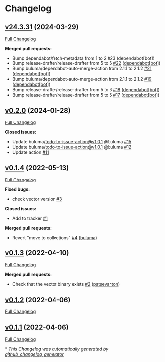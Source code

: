 # Changelog

## [v24.3.31](https://github.com/buluma/ansible-role-vector/tree/v24.3.31) (2024-03-29)

[Full Changelog](https://github.com/buluma/ansible-role-vector/compare/v0.2.0...v24.3.31)

**Merged pull requests:**

- Bump dependabot/fetch-metadata from 1 to 2 [\#23](https://github.com/buluma/ansible-role-vector/pull/23) ([dependabot[bot]](https://github.com/apps/dependabot))
- Bump release-drafter/release-drafter from 5 to 6 [\#22](https://github.com/buluma/ansible-role-vector/pull/22) ([dependabot[bot]](https://github.com/apps/dependabot))
- Bump buluma/dependabot-auto-merge-action from 2.1.1 to 2.1.2 [\#21](https://github.com/buluma/ansible-role-vector/pull/21) ([dependabot[bot]](https://github.com/apps/dependabot))
- Bump buluma/dependabot-auto-merge-action from 2.1.1 to 2.1.2 [\#19](https://github.com/buluma/ansible-role-vector/pull/19) ([dependabot[bot]](https://github.com/apps/dependabot))
- Bump release-drafter/release-drafter from 5 to 6 [\#18](https://github.com/buluma/ansible-role-vector/pull/18) ([dependabot[bot]](https://github.com/apps/dependabot))
- Bump release-drafter/release-drafter from 5 to 6 [\#17](https://github.com/buluma/ansible-role-vector/pull/17) ([dependabot[bot]](https://github.com/apps/dependabot))

## [v0.2.0](https://github.com/buluma/ansible-role-vector/tree/v0.2.0) (2024-01-28)

[Full Changelog](https://github.com/buluma/ansible-role-vector/compare/v0.1.4...v0.2.0)

**Closed issues:**

- Update buluma/todo-to-issue-action@v1.0.1 @buluma [\#15](https://github.com/buluma/ansible-role-vector/issues/15)
- Update buluma/todo-to-issue-action@v1.0.1 @buluma [\#12](https://github.com/buluma/ansible-role-vector/issues/12)
- Update action [\#11](https://github.com/buluma/ansible-role-vector/issues/11)

## [v0.1.4](https://github.com/buluma/ansible-role-vector/tree/v0.1.4) (2022-05-13)

[Full Changelog](https://github.com/buluma/ansible-role-vector/compare/v0.1.3...v0.1.4)

**Fixed bugs:**

- check vector version [\#3](https://github.com/buluma/ansible-role-vector/issues/3)

**Closed issues:**

- Add to tracker [\#1](https://github.com/buluma/ansible-role-vector/issues/1)

**Merged pull requests:**

- Revert "move to collections" [\#4](https://github.com/buluma/ansible-role-vector/pull/4) ([buluma](https://github.com/buluma))

## [v0.1.3](https://github.com/buluma/ansible-role-vector/tree/v0.1.3) (2022-04-10)

[Full Changelog](https://github.com/buluma/ansible-role-vector/compare/v0.1.2...v0.1.3)

**Merged pull requests:**

- Check that the vector binary exists [\#2](https://github.com/buluma/ansible-role-vector/pull/2) ([patsevanton](https://github.com/patsevanton))

## [v0.1.2](https://github.com/buluma/ansible-role-vector/tree/v0.1.2) (2022-04-06)

[Full Changelog](https://github.com/buluma/ansible-role-vector/compare/v0.1.1...v0.1.2)

## [v0.1.1](https://github.com/buluma/ansible-role-vector/tree/v0.1.1) (2022-04-06)

[Full Changelog](https://github.com/buluma/ansible-role-vector/compare/bfbdd6b3bdb18884a6e8ab126d6feba9bc7812b0...v0.1.1)



\* *This Changelog was automatically generated by [github_changelog_generator](https://github.com/github-changelog-generator/github-changelog-generator)*
